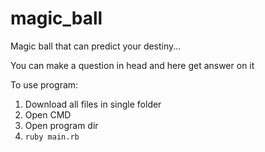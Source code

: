 # magic_ball
Magic ball that can predict your destiny...

You can make a question in head and here get answer on it

To use program: 

1) Download all files in single folder
2) Open CMD
3) Open program dir
4) ```ruby main.rb```
